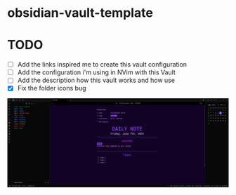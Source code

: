 # obsidian-vault-template

# TODO
- [ ] Add the links inspired me to create this vault configuration
- [ ] Add the configuration i'm using in NVim with this Vault
- [ ] Add the description how this vault works and how use
- [x] Fix the folder icons bug

![image](/assets/image.png)
